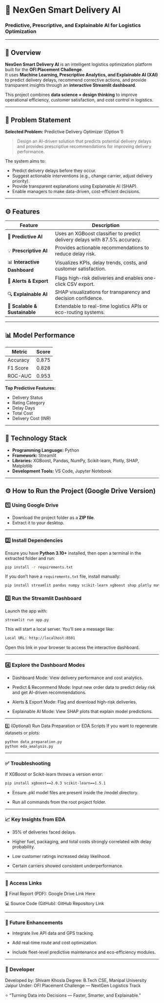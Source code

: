 # 🚚 NexGen Smart Delivery AI
### Predictive, Prescriptive, and Explainable AI for Logistics Optimization

---

## 🧠 Overview
**NexGen Smart Delivery AI** is an intelligent logistics optimization platform built for the **OFI Placement Challenge**.  
It uses **Machine Learning, Prescriptive Analytics, and Explainable AI (XAI)** to predict delivery delays, recommend corrective actions, and provide transparent insights through an **interactive Streamlit dashboard**.

This project combines **data science + design thinking** to improve operational efficiency, customer satisfaction, and cost control in logistics.

---

## 🎯 Problem Statement
**Selected Problem:** Predictive Delivery Optimizer (Option 1)

> Design an AI-driven solution that predicts potential delivery delays and provides prescriptive recommendations for improving delivery performance.

The system aims to:
- Predict delivery delays before they occur.
- Suggest actionable interventions (e.g., change carrier, adjust delivery priority).
- Provide transparent explanations using Explainable AI (SHAP).
- Enable managers to make data-driven, cost-efficient decisions.

---

## ⚙️ Features

| Feature | Description |
|----------|-------------|
| 🧩 **Predictive AI** | Uses an XGBoost classifier to predict delivery delays with 87.5% accuracy. |
| 💡 **Prescriptive AI** | Provides actionable recommendations to reduce delay risk. |
| 📊 **Interactive Dashboard** | Visualizes KPIs, delay trends, costs, and customer satisfaction. |
| 🔔 **Alerts & Export** | Flags high-risk deliveries and enables one-click CSV export. |
| 🔍 **Explainable AI** | SHAP visualizations for transparency and decision confidence. |
| 🌿 **Scalable & Sustainable** | Extendable to real-time logistics APIs or eco-routing systems. |

---
## 📊 Model Performance
| Metric | Score |
|---------|--------|
| Accuracy | 0.875 |
| F1 Score | 0.828 |
| ROC-AUC | 0.953 |

**Top Predictive Features:**
- Delivery Status  
- Rating Category  
- Delay Days  
- Total Cost  
- Delivery Cost (INR)

---

## 🧰 Technology Stack
- **Programming Language:** Python  
- **Framework:** Streamlit  
- **Libraries:** XGBoost, Pandas, NumPy, Scikit-learn, Plotly, SHAP, Matplotlib  
- **Development Tools:** VS Code, Jupyter Notebook  

---

## ⚙️ How to Run the Project (Google Drive Version)

### 1️⃣ Using Google Drive
- Download the project folder as a **ZIP file**.  
- Extract it to your desktop.

---

### 2️⃣ Install Dependencies
Ensure you have **Python 3.10+** installed, then open a terminal in the extracted folder and run:
```bash
pip install -r requirements.txt
```
If you don’t have a `requirements.txt` file, install manually:

```bash
pip install streamlit pandas numpy scikit-learn xgboost shap plotly matplotlib
```

### 3️⃣ Run the Streamlit Dashboard

Launch the app with:

```bash
streamlit run app.py
```
This will start a local server.
You’ll see a message like:

```bash
Local URL: http://localhost:8501
```
Open this link in your browser to access the interactive dashboard.

---

### 4️⃣ Explore the Dashboard Modes
- Dashboard Mode: View delivery performance and cost analytics.

- Predict & Recommend Mode: Input new order data to predict delay risk and get AI-driven recommendations.

- Alerts & Export Mode: Flag and download high-risk deliveries.

- Explainable AI Mode: View SHAP plots that explain model predictions.

---

5️⃣ (Optional) Run Data Preparation or EDA Scripts
If you want to regenerate datasets or plots:

```bash
python data_preparation.py
python eda_analysis.py
```
---

### ✅ Troubleshooting
If XGBoost or Scikit-learn throws a version error:

```bash
pip install xgboost==2.0.3 scikit-learn==1.5.1
```
- Ensure .pkl model files are present inside the /model directory.

- Run all commands from the root project folder.

---

### 📈 Key Insights from EDA
- 35% of deliveries faced delays.

- Higher fuel, packaging, and total costs strongly correlated with delay probability.

- Low customer ratings increased delay likelihood.

- Certain carriers showed consistent underperformance.

---

### 📂 Access Links
📘 Final Report (PDF): Google Drive Link Here

💻 Source Code (GitHub): GitHub Repository Link

---

### 🧠 Future Enhancements
- Integrate live API data and GPS tracking.

- Add real-time route and cost optimization.

- Include fleet-level predictive maintenance and eco-efficiency modules.

---

### 🙌 Developer
Developed by: Shivam Khosla
Degree: B.Tech CSE, Manipal University Jaipur
Under: OFI Placement Challenge — NextGen Logistics Track

⭐ “Turning Data into Decisions — Faster, Smarter, and Explainable.”

